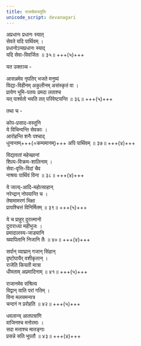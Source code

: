 ```yaml
---
title: राजसेवास्तुतिः
unicode_script: devanagari
---
```


अप्रधानः प्रधानः स्यात्  
सेवते यदि पार्थिवम् ।  
प्रधानोऽप्यप्रधानः स्याद्  
यदि सेवा-विवर्जितः ॥ ३५॥ +++(५)+++  

यत उक्तञ्च -  

आसन्नमेव नृपतिर् भजते मनुष्यं  
विद्या-विहीनम् अकुलीनम् असंस्कृतं वा ।  
प्रायेण भूमि-पतयः प्रमदा लताश्च  
यत् पार्श्वतो भवति तत् परिवेष्टयन्ति ॥ ३६॥ +++(५)+++  

तथा च -

कोप-प्रसाद-वस्तूनि  
ये विचिन्वन्ति सेवकाः ।  
आरोहन्ति शनैः पश्चाद्  
धुन्वन्तम्+++(=कम्पमानम्)+++ अपि पार्थिवम् ॥ ३७॥ +++(४)+++  

विद्यावतां महेच्छानां  
शिल्प-विक्रम-शालिनाम् ।  
सेवा-वृत्ति-विदां चैव  
नाश्रयः पार्थिवं विना ॥ ३८॥ +++(४)+++  

ये जात्य्-आदि-महोत्साहान्  
नरेन्द्रान् नोपयान्ति च ।  
तेषामामरणं भिक्षा  
प्रायश्चित्तं विनिर्मितम् ॥ ३९॥ +++(५)+++  

ये च प्राहुर् दुरात्मानो  
दुराराध्या महीभुजः ।  
प्रमादालस्य-जाड्यानि  
ख्यापितानि निजानि तैः ॥ ४०॥ +++(४)+++  

सर्पान् व्याघ्रान् गजान् सिंहान्  
दृष्टोपायैर् वशीकृतान् ।  
राजेति कियती मात्रा  
धीमताम् अप्रमादिनाम् ॥ ४१॥ +++(५)+++  

राजानमेव संश्रित्य  
विद्वान् याति परां गतिम् ।  
विना मलयमन्यत्र  
चन्दनं न प्ररोहति ॥ ४२॥ +++(५)+++  

धवलान्य् आतपत्राणि  
वाजिनश्च मनोरमाः ।  
सदा मत्ताश्च मातङ्गाः  
प्रसन्ने सति भूपतौ ॥ ४३॥ +++(४)+++  

